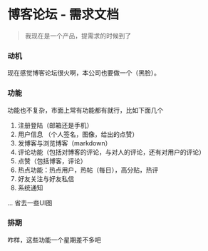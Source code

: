 # 博客论坛 - 需求文档

> 我现在是一个产品，提需求的时候到了

### 动机

现在感觉博客论坛很火啊，本公司也要做一个（黑脸）。

### 功能

功能也不复杂，市面上常有功能都有就行，比如下面几个

1. 注册登陆（邮箱还是手机）
2. 用户信息 （个人签名，图像，给出的点赞）
3. 发博客与浏览博客（markdown）
4. 评论功能（包括对博客的评论，与对人的评论，还有对用户的评论）
5. 点赞（包括博客，评论）
6. 热点功能：热点用户，热帖（每日），高分贴，热评
7. 好友关注与好友私信
8. 系统通知

... 省去一些UI图

### 排期

咋样，这些功能一个星期差不多吧